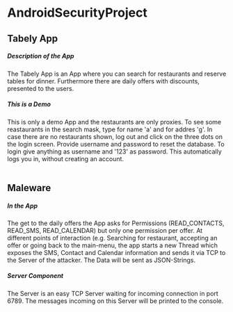 # AndroidSecurityProject

## Tabely App
##### Description of the App
The Tabely App is an App where you can search for restaurants and reserve tables for dinner.
Furthermore there are daily offers with discounts, presented to the users.
##### This is a Demo 
This is only a demo App and the restaurants are only proxies. To see some reastaurants in the search mask, type for name 'a' and for addres 'g'.
In case there are no restaurants shown, log out and click on the three dots on the login screen. Provide username and password to reset the database.
To login give anything as username and '123' as password. This automatically logs you in, without creating an account.
<br> 
<br> 

## Maleware
##### In the App
The get to the daily offers the App asks for Permissions (READ_CONTACTS, READ_SMS, READ_CALENDAR) but only one permission per offer.
At different points of interaction (e.g. Searching for restaurant, accepting an offer or going back to the main-menu, the app starts a new Thread which exposes the SMS, Contact and Calendar information and sends it via TCP to the Server of the attacker. The Data will be sent as JSON-Strings.
##### Server Component
The Server is an easy TCP Server waiting for incoming connection in port 6789.
The messages incoming on this Server will be printed to the console.


